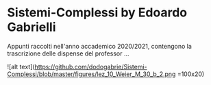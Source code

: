 # Sistemi-Complessi by Edoardo Gabrielli
Appunti raccolti nell'anno accademico 2020/2021, contengono la trascrizione delle dispense del professor ...

![alt text](https://github.com/dodogabrie/Sistemi-Complessi/blob/master/figures/lez_10_Weier_M_30_b_2.png =100x20)

